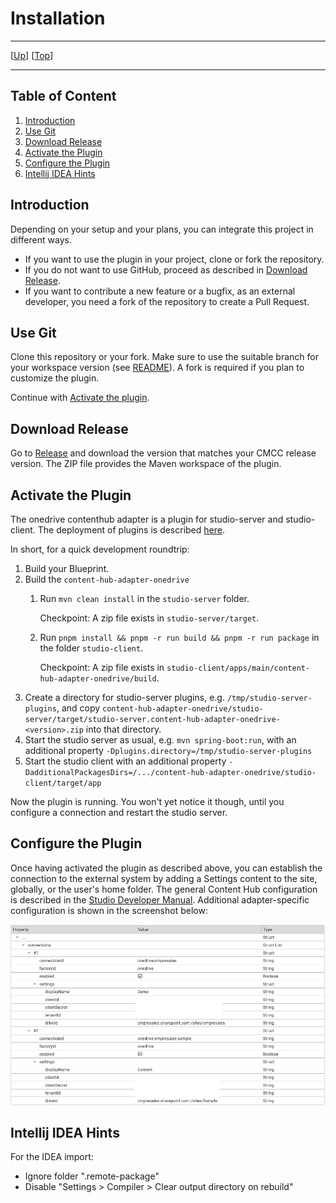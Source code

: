 # Installation

--------------------------------------------------------------------------------

\[[Up](README.md)\] \[[Top](#top)\]

--------------------------------------------------------------------------------

## Table of Content

1. [Introduction](#introduction)
2. [Use Git](#use-git)
3. [Download Release](#download-release)
4. [Activate the Plugin](#activate-the-plugin)
5. [Configure the Plugin](#configure-the-plugin)
6. [Intellij IDEA Hints](#intellij-idea-hints)

## Introduction

Depending on your setup and your plans, you can integrate this project in different ways.

* If you want to use the plugin in your project, clone or fork the repository.
* If you do not want to use GitHub, proceed as described in [Download Release](#download-release).
* If you want to contribute a new feature or a bugfix, as an external developer, you need a fork of the repository to create a Pull Request.

## Use Git

Clone this repository or your fork. Make sure to use the suitable branch
for your workspace version (see [README](../README.md)). A fork is required if
you plan to customize the plugin.

Continue with [Activate the plugin](#activate-the-plugin).

## Download Release

Go to [Release](https://github.com/CoreMedia/content-hub-adapter-onedrive/releases) and download the version that matches your CMCC release version.
The ZIP file provides the Maven workspace of the plugin.

## Activate the Plugin

The onedrive contenthub adapter is a plugin for studio-server and studio-client.
The deployment of plugins is described [here](https://documentation.coremedia.com/cmcc-11/artifacts/2210/webhelp/coremedia-en/content/ApplicationPlugins.html).

In short, for a quick development roundtrip:
1. Build your Blueprint.
2. Build the `content-hub-adapter-onedrive`
   1. Run `mvn clean install` in the `studio-server` folder.

      Checkpoint: A zip file exists in `studio-server/target`. 
   2. Run `pnpm install && pnpm -r run build && pnpm -r run package` in the folder `studio-client`.
  
      Checkpoint: A zip file exists in `studio-client/apps/main/content-hub-adapter-onedrive/build`.
3. Create a directory for studio-server plugins, e.g. `/tmp/studio-server-plugins`,
   and copy `content-hub-adapter-onedrive/studio-server/target/studio-server.content-hub-adapter-onedrive-<version>.zip`
   into that directory.
4. Start the studio server as usual, e.g. `mvn spring-boot:run`, with an additional property `-Dplugins.directory=/tmp/studio-server-plugins`
5. Start the studio client with an additional property `-DadditionalPackagesDirs=/.../content-hub-adapter-onedrive/studio-client/target/app`

Now the plugin is running.  You won't yet notice it though, until you configure a connection
and restart the studio server.

## Configure the Plugin

Once having activated the plugin as described above, you can establish the connection to the external system by adding a Settings content to the site,
globally, or the user's home folder. The general Content Hub configuration is described in the
[Studio Developer Manual](https://documentation.coremedia.com/cmcc-11/artifacts/2210/webhelp/studio-developer-en/content/Content_HubAdapterConfiguration.html).
Additional adapter-specific configuration is shown in the screenshot below:

![Image1: Adapter-specific configuration](editorial-documentation_2.png)

## Intellij IDEA Hints

For the IDEA import:
- Ignore folder ".remote-package"
- Disable "Settings > Compiler > Clear output directory on rebuild"
